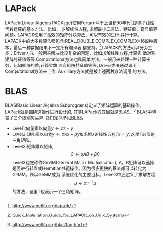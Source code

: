 # LAPack
LAPack(Linear Algebra PACKage)使用Fortarn写于上世纪90年代[^1],提供了线性代数运算的基本方法。比如，
求解线性方程, 求解最小二乘法，特征值，奇异值等问题。LAPACK使用了高效的矩阵分块算法，可以有效的进行
并行计算。  
LAPACK中的大多数算法都包含:REAL,DOUBLE,COMPLEX,COMPLEX*16四种版本，最后一种数据结果不一定所有编译器
都支持。[^2]LAPACK的方法可以分为三类：Driver方法一般用来解决比较复杂的问题，比如求解线性方程,计算实
数对称矩阵特征值等等;Computational方法也叫简单方法，一般用来处理一种计算任务，比如矩阵相乘,计算实数
三角矩阵特征值等等, Driver方法通过调用Computational方法来工作; Auxilliary方法就是被上述两种方法调用
的方法。  

# BLAS
BLAS(Basic Linear Algebra Subprograms)定义了矩阵运算的基础操作。LAPack就是围绕这操作进行设计的, 
其实LAPack的底层就是BLAS。[^3] BLAS中包含了三个级别的运算, 接口定义参见[BLAS](http://www.netlib.org/blas/#_documentation)。

 - Level1:向量乘以向量$y \gets \alpha x + y$
 - Level2:矩阵乘以向量$y \gets \alpha Ax + \beta y$和求解$x$的线性方程$Tx=y$, 这里T必须是三角矩阵。 
 - Level3:矩阵乘以矩阵, $$ C \gets \alpha AB + \beta C$$Level3也被称作GeMM(General Matrix Multiplication),
A，B矩阵可以选择是否进行转置或Hermitian共轭操作。因为很多更快的算法都可以转化为GeMM，所以GeMM成为
系统优化的主要目标。Level3中还定义了求解方程$$B\gets \alpha T^{-1} B$$的方法，这里T也表示一个三角矩阵。  


[^1]:http://www.netlib.org/lapack/
[^2]:Quick_Installation_Guide_for_LAPACK_on_Unix_Systems
[^3]:http://www.netlib.org/blas/faq.html










